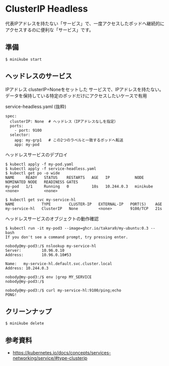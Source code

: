 # ClusterIP Headless
代表IPアドレスを持たない「サービス」で、一度アクセスしたポッドへ継続的にアクセスするのに便利な「サービス」です。


## 準備
```
$ minikube start
```

## ヘッドレスのサービス
IPアドレス clusterIP=Noneをセットした サービスで、IPアドレスを持たない。
データを保持している特定のポッドだけにアクセスしたいケースで有用

service-headless.yaml (抜粋)
```
spec:
  clusterIP: None  # ヘッドレス（IPアドレスなしを指定）
  ports:
    - port: 9100
  selector:
    apg: my-grp1   # この2つのラベルと一致するポッドへ転送
    app: my-pod
```


ヘッドレスサービスのデプロイ
```
$ kubectl apply -f my-pod.yaml 
$ kubectl apply -f service-headless.yaml 
$ kubectl get po -o wide
NAME     READY   STATUS    RESTARTS   AGE   IP           NODE       NOMINATED NODE   READINESS GATES
my-pod   1/1     Running   0          18s   10.244.0.3   minikube   <none>           <none>

$ kubectl get svc my-service-hl
NAME            TYPE        CLUSTER-IP   EXTERNAL-IP   PORT(S)    AGE
my-service-hl   ClusterIP   None         <none>        9100/TCP   21s
```

ヘッドレスサービスのオブジェクトの動作確認
```
$ kubectl run -it my-pod3 --image=ghcr.io/takara9/my-ubuntu:0.3 -- bash
If you don't see a command prompt, try pressing enter.

nobody@my-pod3:/$ nslookup my-service-hl
Server:         10.96.0.10
Address:        10.96.0.10#53

Name:   my-service-hl.default.svc.cluster.local
Address: 10.244.0.3

nobody@my-pod3:/$ env |grep MY_SERVICE
nobody@my-pod3:/$ 

nobody@my-pod3:/$ curl my-service-hl:9100/ping;echo
PONG!
```



## クリーンナップ
```
$ minikube delete
```


## 参考資料
- https://kubernetes.io/docs/concepts/services-networking/service/#type-clusterip
